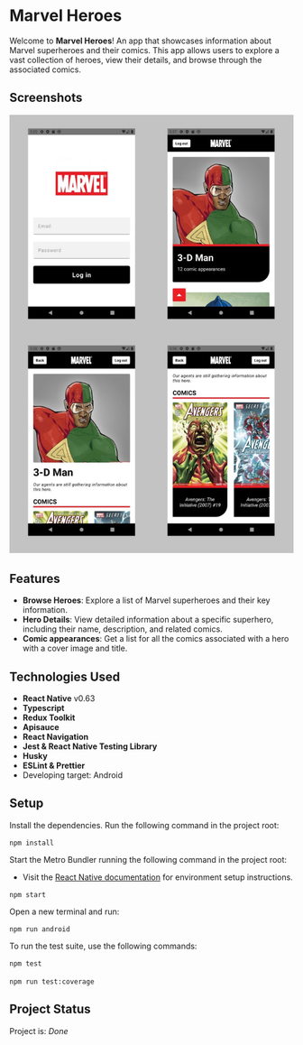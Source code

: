 # Marvel Heroes

Welcome to **Marvel Heroes**! An app that showcases information about Marvel superheroes and their comics. This app allows users to explore a vast collection of heroes, view their details, and browse through the associated comics.

## Screenshots

![Screenshots](assets/AppCovers.jpg)

## Features

- **Browse Heroes**: Explore a list of Marvel superheroes and their key information.
- **Hero Details**: View detailed information about a specific superhero, including their name, description, and related comics.
- **Comic appearances**: Get a list for all the comics associated with a hero with a cover image and title.

## Technologies Used

- **React Native** v0.63
- **Typescript**
- **Redux Toolkit**
- **Apisauce**
- **React Navigation**
- **Jest & React Native Testing Library**
- **Husky**
- **ESLint & Prettier**
- Developing target: Android

## Setup

Install the dependencies. Run the following command in the project root:

```
npm install
```

Start the Metro Bundler running the following command in the project root:

- Visit the [React Native documentation](https://reactnative.dev/docs/0.63/environment-setup) for environment setup instructions.

```
npm start
```

Open a new terminal and run:

```
npm run android
```

To run the test suite, use the following commands:

```
npm test

npm run test:coverage
```

## Project Status

Project is: _Done_
